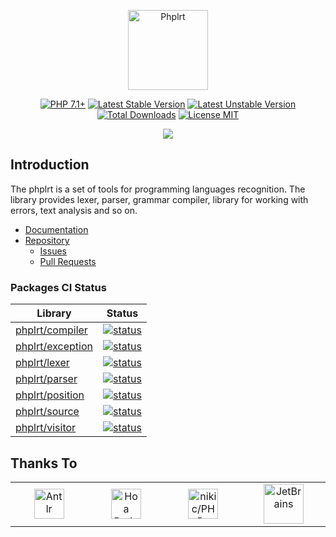 <p align="center">
    <a href="https://phplrt.org/">
        <img src="https://avatars.githubusercontent.com/u/49816277?s=256&v=4" width="128" alt="Phplrt" />
    </a>
</p>

<p align="center">
    <a href="https://packagist.org/packages/phplrt/phplrt"><img src="http://poser.pugx.org/phplrt/phplrt/require/php?style=for-the-badge" alt="PHP 7.1+"></a>
    <a href="https://packagist.org/packages/phplrt/phplrt"><img src="https://poser.pugx.org/phplrt/phplrt/version?style=for-the-badge" alt="Latest Stable Version"></a>
    <a href="https://packagist.org/packages/phplrt/phplrt"><img src="https://poser.pugx.org/phplrt/phplrt/v/unstable?style=for-the-badge" alt="Latest Unstable Version"></a>
    <a href="https://packagist.org/packages/phplrt/phplrt"><img src="https://poser.pugx.org/phplrt/phplrt/downloads?style=for-the-badge" alt="Total Downloads"></a>
    <a href="https://raw.githubusercontent.com/phplrt/phplrt/master/LICENSE.md"><img src="https://poser.pugx.org/phplrt/phplrt/license?style=for-the-badge" alt="License MIT"></a>
</p>

<p align="center">
    <a href="https://github.com/phplrt/phplrt/actions"><img src="https://github.com/phplrt/phplrt/workflows/build/badge.svg"></a>
</p>

## Introduction

The phplrt is a set of tools for programming languages recognition. The library
provides lexer, parser, grammar compiler, library for working with errors,
text analysis and so on.

- [Documentation](https://phplrt.org/docs)
- [Repository](https://github.com/phplrt/phplrt)
    - [Issues](https://github.com/phplrt/phplrt/issues)
    - [Pull Requests](https://github.com/phplrt/phplrt/pulls)

### Packages CI Status

| Library                                                 | Status                                                                                                                  |
|---------------------------------------------------------|-------------------------------------------------------------------------------------------------------------------------|
| [phplrt/compiler](https://github.com/phplrt/compiler)   | [![status](https://github.com/phplrt/compiler/workflows/build/badge.svg)](https://github.com/phplrt/compiler/actions)   |
| [phplrt/exception](https://github.com/phplrt/exception) | [![status](https://github.com/phplrt/exception/workflows/build/badge.svg)](https://github.com/phplrt/exception/actions) |
| [phplrt/lexer](https://github.com/phplrt/lexer)         | [![status](https://github.com/phplrt/lexer/workflows/build/badge.svg)](https://github.com/phplrt/lexer/actions)         |
| [phplrt/parser](https://github.com/phplrt/parser)       | [![status](https://github.com/phplrt/parser/workflows/build/badge.svg)](https://github.com/phplrt/parser/actions)       |
| [phplrt/position](https://github.com/phplrt/position)   | [![status](https://github.com/phplrt/position/workflows/build/badge.svg)](https://github.com/phplrt/position/actions)   |
| [phplrt/source](https://github.com/phplrt/source)       | [![status](https://github.com/phplrt/source/workflows/build/badge.svg)](https://github.com/phplrt/source/actions)       |
| [phplrt/visitor](https://github.com/phplrt/visitor)     | [![status](https://github.com/phplrt/visitor/workflows/build/badge.svg)](https://github.com/phplrt/visitor/actions)     |

## Thanks To

<table>
    <tr>
        <td width="225" align="center">
            <a href="https://www.antlr.org/" target="_blank" rel="nofollow">
                <img src="https://phplrt.org/img/thanks/antlr-logo.png" alt="Antlr" height="48" />
            </a>
        </td>
        <td width="225" align="center">
            <a href="https://hoa-project.net/" target="_blank" rel="nofollow">
                <img src="https://phplrt.org/img/thanks/hoa.svg" alt="Hoa Project" height="48" />
            </a>
        </td>
        <td width="225" align="center">
            <a href="https://github.com/nikic/PHP-Parser" target="_blank" rel="nofollow">
                <img src="https://phplrt.org/img/thanks/php-parser.png" alt="nikic/PHP-Parser" height="48" />
            </a>
        </td>
        <td width="225" align="center">
            <a href="https://www.jetbrains.com/" target="_blank" rel="nofollow">
                <img src="https://phplrt.org/img/thanks/jetbrains.svg" alt="JetBrains" height="64" />
            </a>
        </td>
    </tr>
</table>
